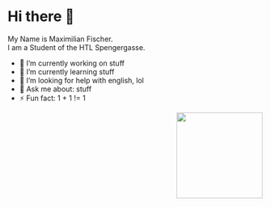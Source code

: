 
<h1> Hi there 👋</h1>

My Name is Maximilian Fischer. <br>
I am a Student of the HTL Spengergasse.

- 🔭 I’m currently working on stuff
- 🌱 I’m currently learning stuff
- 🤔 I’m looking for help with english, lol
- 💬 Ask me about: stuff
- ⚡ Fun fact: 1 + 1 != 1

<img style="float: right;" src="https://github-readme-stats.vercel.app/api/top-langs/?username=Maxi1324&layout=compact&hide=css&theme=algolia" height="170"/>
